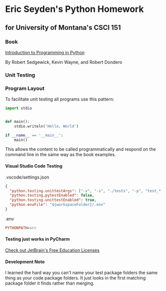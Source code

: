# Eric Seyden's Python Homework
## for University of Montana's CSCI 151

### Book

[Introduction to Programming in Python](https://introcs.cs.princeton.edu/python/home/)

By Robert Sedgewick, Kevin Wayne, and Robert Dondero

### Unit Testing

### Program Layout

To facilitate unit testing all programs use this pattern:
```python
import stdio


def main():
    stdio.writeln('Hello, World')

if __name__ == '__main__':
    main()
```
This allows the content to be called programmatically
and  respond on the command line in the same way
as the book examples.

#### Visual Studio Code Testing

.vscode/settings.json
```json
{
  "python.testing.unittestArgs": ["-v", "-s", "./tests", "-p", "test_*.py"],
  "python.testing.pytestEnabled": false,
  "python.testing.unittestEnabled": true,
  "python.envFile": "${workspaceFolder}/.env"
}
```

.env
```ini
PYTHONPATH=src
```

#### Testing just works in PyCharm

[Check out JetBrain's Free Education Licenses](https://www.jetbrains.com/community/education/#students)

#### Development Note
I learned the hard way
you can't name your test package folders
the same thing as your code package folders.
It just looks in the first matching package
folder it finds rather than merging.

